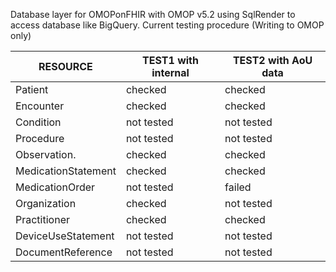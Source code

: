
Database layer for OMOPonFHIR with OMOP v5.2 using SqlRender to access database like BigQuery.
Current testing procedure (Writing to OMOP only)

| RESOURCE             | TEST1 with internal | TEST2 with AoU data |
|----------------------|---------------------|---------------------|
| Patient              | checked		         | checked             |
| Encounter            | checked		         | checked             |
| Condition            | not tested		       | not tested          |
| Procedure            | not tested		       | not tested          |
| Observation.         | checked		         | checked             |
| MedicationStatement  | checked		         | checked             |
| MedicationOrder      | not tested		       | failed              |
| Organization         | checked		         | not tested          |
| Practitioner         | checked		         | checked             |
| DeviceUseStatement   | not tested		       | not tested          |
| DocumentReference    | not tested		       | not tested          |
